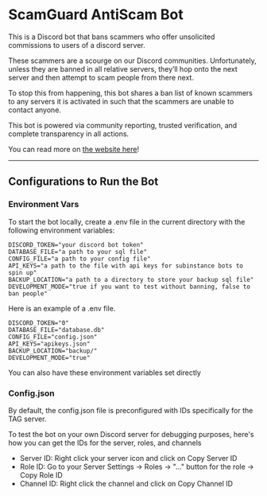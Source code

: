 # ScamGuard AntiScam Bot

This is a Discord bot that bans scammers who offer unsolicited commissions to users of a discord server.

These scammers are a scourge on our Discord communities. Unfortunately, unless they are banned in all relative servers, they’ll hop onto the next server and then attempt to scam people from there next.

To stop this from happening, this bot shares a ban list of known scammers to any servers it is activated in such that the scammers are unable to contact anyone.

This bot is powered via community reporting, trusted verification, and complete transparency in all actions.

You can read more on [the website here](https://scamguard.app/)!

---

## Configurations to Run the Bot

### Environment Vars

To start the bot locally, create a .env file in the current directory with the following environment variables:

```
DISCORD_TOKEN="your discord bot token"  
DATABASE_FILE="a path to your sql file"  
CONFIG_FILE="a path to your config file"  
API_KEYS="a path to the file with api keys for subinstance bots to spin up"
BACKUP_LOCATION="a path to a directory to store your backup sql file"  
DEVELOPMENT_MODE="true if you want to test without banning, false to ban people"  
```

Here is an example of a .env file.

```
DISCORD_TOKEN="0"  
DATABASE_FILE="database.db"  
CONFIG_FILE="config.json"
API_KEYS="apikeys.json"    
BACKUP_LOCATION="backup/"  
DEVELOPMENT_MODE="true"  
```

You can also have these environment variables set directly

### Config.json

By default, the config.json file is preconfigured with IDs specifically for the TAG server.

To test the bot on your own Discord server for debugging purposes, here's how you can get the IDs for the server, roles, and channels

- Server ID: Right click your server icon and click on Copy Server ID
- Role ID: Go to your Server Settings -> Roles -> "..." button for the role -> Copy Role ID
- Channel ID: Right click the channel and click on Copy Channel ID
